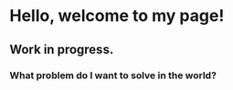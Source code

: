 # Hello, welcome to my page!
## Work in progress.
### What problem do I want to solve in the world?
